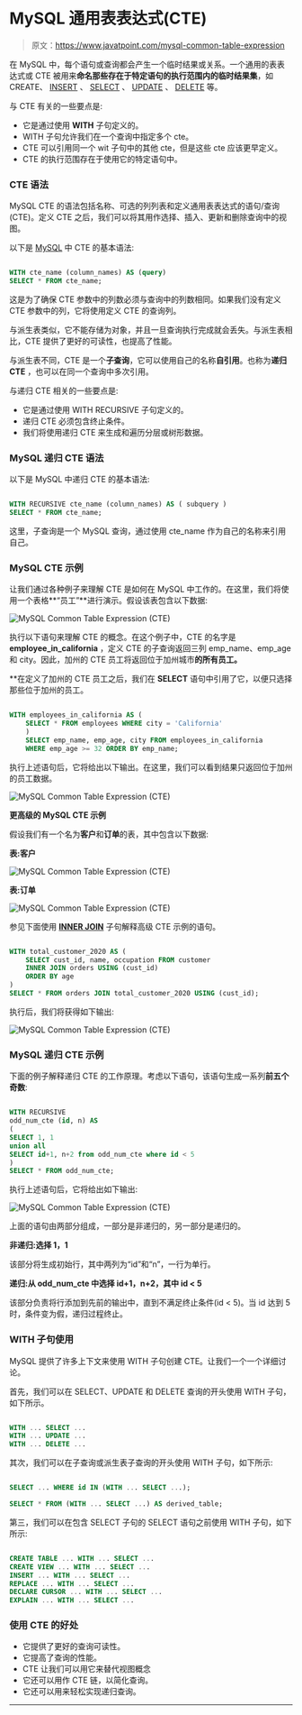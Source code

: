 # MySQL 通用表表达式(CTE)

> 原文：<https://www.javatpoint.com/mysql-common-table-expression>

在 MySQL 中，每个语句或查询都会产生一个临时结果或关系。一个通用的表表达式或 CTE 被用来**命名那些存在于特定语句的执行范围内的临时结果集**，如 CREATE、 [INSERT](https://www.javatpoint.com/mysql-insert) 、 [SELECT](https://www.javatpoint.com/mysql-select) 、 [UPDATE](https://www.javatpoint.com/mysql-update) 、 [DELETE](https://www.javatpoint.com/mysql-delete) 等。

与 CTE 有关的一些要点是:

*   它是通过使用 **WITH** 子句定义的。
*   WITH 子句允许我们在一个查询中指定多个 cte。
*   CTE 可以引用同一个 wit 子句中的其他 cte，但是这些 cte 应该更早定义。
*   CTE 的执行范围存在于使用它的特定语句中。

### CTE 语法

MySQL CTE 的语法包括名称、可选的列列表和定义通用表表达式的语句/查询(CTE)。定义 CTE 之后，我们可以将其用作选择、插入、更新和删除查询中的视图。

以下是 [MySQL](https://www.javatpoint.com/mysql-tutorial) 中 CTE 的基本语法:

```sql

WITH cte_name (column_names) AS (query) 
SELECT * FROM cte_name;

```

这是为了确保 CTE 参数中的列数必须与查询中的列数相同。如果我们没有定义 CTE 参数中的列，它将使用定义 CTE 的查询列。

与派生表类似，它不能存储为对象，并且一旦查询执行完成就会丢失。与派生表相比，CTE 提供了更好的可读性，也提高了性能。

与派生表不同，CTE 是一个**子查询**，它可以使用自己的名称**自引用**。也称为**递归 CTE** ，也可以在同一个查询中多次引用。

与递归 CTE 相关的一些要点是:

*   它是通过使用 WITH RECURSIVE 子句定义的。
*   递归 CTE 必须包含终止条件。
*   我们将使用递归 CTE 来生成和遍历分层或树形数据。

### MySQL 递归 CTE 语法

以下是 MySQL 中递归 CTE 的基本语法:

```sql

WITH RECURSIVE cte_name (column_names) AS ( subquery ) 
SELECT * FROM cte_name;

```

这里，子查询是一个 MySQL 查询，通过使用 cte_name 作为自己的名称来引用自己。

### MySQL CTE 示例

让我们通过各种例子来理解 CTE 是如何在 MySQL 中工作的。在这里，我们将使用一个表格**“员工”**进行演示。假设该表包含以下数据:

![MySQL Common Table Expression (CTE)](img/112debc4a3ea3f651b3b8a1b810ff910.png)

执行以下语句来理解 CTE 的概念。在这个例子中，CTE 的名字是 **employee_in_california** ，定义 CTE 的子查询返回三列 emp_name、emp_age 和 city。因此，加州的 CTE 员工将返回位于加州城市**的所有员工。**

 **在定义了加州的 CTE 员工之后，我们在 **SELECT** 语句中引用了它，以便只选择那些位于加州的员工。

```sql

WITH employees_in_california AS (
    SELECT * FROM employees WHERE city = 'California' 
	) 
	SELECT emp_name, emp_age, city FROM employees_in_california
	WHERE emp_age >= 32 ORDER BY emp_name;

```

执行上述语句后，它将给出以下输出。在这里，我们可以看到结果只返回位于加州的员工数据。

![MySQL Common Table Expression (CTE)](img/5d403614f17f7f9740c755a688d83e7e.png)

**更高级的 MySQL CTE 示例**

假设我们有一个名为**客户**和**订单**的表，其中包含以下数据:

**表:客户**

![MySQL Common Table Expression (CTE)](img/5bd81f4e1827fa495c2fc919a406f349.png)

**表:订单**

![MySQL Common Table Expression (CTE)](img/232b205c1a7f6a715a8a9c977ab3fa84.png)

参见下面使用 **[INNER JOIN](https://www.javatpoint.com/mysql-inner-join)** 子句解释高级 CTE 示例的语句。

```sql

WITH total_customer_2020 AS (
    SELECT cust_id, name, occupation FROM customer 
	INNER JOIN orders USING (cust_id)
    ORDER BY age
)
SELECT * FROM orders JOIN total_customer_2020 USING (cust_id);

```

执行后，我们将获得如下输出:

![MySQL Common Table Expression (CTE)](img/3834969d769e1782775a7423d3a1581f.png)

### MySQL 递归 CTE 示例

下面的例子解释递归 CTE 的工作原理。考虑以下语句，该语句生成一系列**前五个奇数**:

```sql

WITH RECURSIVE 
odd_num_cte (id, n) AS
(
SELECT 1, 1 
union all
SELECT id+1, n+2 from odd_num_cte where id < 5 
)
SELECT * FROM odd_num_cte;

```

执行上述语句后，它将给出如下输出:

![MySQL Common Table Expression (CTE)](img/182071bb5559588580c8665886a57778.png)

上面的语句由两部分组成，一部分是非递归的，另一部分是递归的。

**非递归:选择 1，1**

该部分将生成初始行，其中两列为“id”和“n”，一行为单行。

**递归:从 odd_num_cte 中选择 id+1，n+2，其中 id < 5**

该部分负责将行添加到先前的输出中，直到不满足终止条件(id < 5)。当 id 达到 5 时，条件变为假，递归过程终止。

### WITH 子句使用

MySQL 提供了许多上下文来使用 WITH 子句创建 CTE。让我们一个一个详细讨论。

首先，我们可以在 SELECT、UPDATE 和 DELETE 查询的开头使用 WITH 子句，如下所示。

```sql

WITH ... SELECT ...
WITH ... UPDATE ...
WITH ... DELETE ...

```

其次，我们可以在子查询或派生表子查询的开头使用 WITH 子句，如下所示:

```sql

SELECT ... WHERE id IN (WITH ... SELECT ...);

SELECT * FROM (WITH ... SELECT ...) AS derived_table;

```

第三，我们可以在包含 SELECT 子句的 SELECT 语句之前使用 WITH 子句，如下所示:

```sql

CREATE TABLE ... WITH ... SELECT ...
CREATE VIEW ... WITH ... SELECT ...
INSERT ... WITH ... SELECT ...
REPLACE ... WITH ... SELECT ...
DECLARE CURSOR ... WITH ... SELECT ...
EXPLAIN ... WITH ... SELECT ...

```

### 使用 CTE 的好处

*   它提供了更好的查询可读性。
*   它提高了查询的性能。
*   CTE 让我们可以用它来替代视图概念
*   它还可以用作 CTE 链，以简化查询。
*   它还可以用来轻松实现递归查询。

* * ***